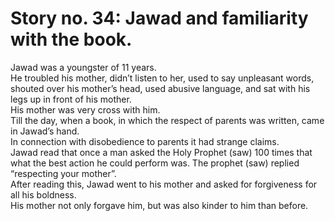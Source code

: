Story no. 34: Jawad and familiarity with the book.
==================================================

Jawad was a youngster of 11 years.  
 He troubled his mother, didn’t listen to her, used to say unpleasant
words, shouted over his mother’s head, used abusive language, and sat
with his legs up in front of his mother.  
 His mother was very cross with him.  
 Till the day, when a book, in which the respect of parents was written,
came in Jawad’s hand.  
 In connection with disobedience to parents it had strange claims.  
 Jawad read that once a man asked the Holy Prophet (saw) 100 times that
what the best action he could perform was. The prophet (saw) replied
“respecting your mother”.  
 After reading this, Jawad went to his mother and asked for forgiveness
for all his boldness.  
 His mother not only forgave him, but was also kinder to him than
before.


